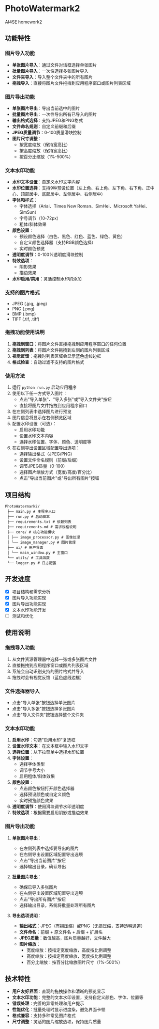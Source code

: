 # PhotoWatermark2
AI4SE homework2

## 功能特性

### 图片导入功能
- **单张图片导入**：通过文件对话框选择单张图片
- **批量图片导入**：一次性选择多张图片导入
- **文件夹导入**：导入整个文件夹中的所有图片
- **拖拽导入**：直接将图片文件拖拽到应用程序窗口或图片列表区域

### 图片导出功能
- **单张图片导出**：导出当前选中的图片
- **批量图片导出**：一次性导出所有已导入的图片
- **输出格式选择**：支持JPEG和PNG格式
- **文件命名规则**：自定义前缀和后缀
- **JPEG质量调节**：0-100质量滑块控制
- **图片尺寸调整**：
  - 按宽度缩放（保持宽高比）
  - 按高度缩放（保持宽高比）
  - 按百分比缩放（1%-500%）

### 文本水印功能
- **水印文本设置**：自定义水印文字内容
- **水印位置选择**：支持9种预设位置（左上角、右上角、左下角、右下角、正中心、顶部居中、底部居中、左侧居中、右侧居中）
- **字体和样式**：
  - 字体选择（Arial、Times New Roman、SimHei、Microsoft YaHei、SimSun）
  - 字号调节（10-72px）
  - 粗体/斜体效果
- **颜色设置**：
  - 预设颜色选择（白色、黑色、红色、蓝色、绿色、黄色）
  - 自定义颜色选择器（支持RGB颜色选择）
  - 实时颜色预览
- **透明度调节**：0-100%透明度滑块控制
- **特效选项**：
  - 阴影效果
  - 描边效果
- **水印启用/禁用**：灵活控制水印的添加

### 支持的图片格式
- JPEG (.jpg, .jpeg)
- PNG (.png)
- BMP (.bmp)
- TIFF (.tif, .tiff)

### 拖拽功能使用说明
1. **拖拽到窗口**：将图片文件直接拖拽到应用程序窗口的任何位置
2. **拖拽到列表**：将图片文件拖拽到左侧的图片列表区域
3. **视觉反馈**：拖拽时列表区域会显示蓝色虚线边框
4. **格式检查**：自动过滤不支持的图片格式

### 使用方法
1. 运行 `python run.py` 启动应用程序
2. 使用以下任一方式导入图片：
   - 点击"导入单张"、"导入多张"或"导入文件夹"按钮
   - 直接将图片文件拖拽到应用程序窗口
3. 在左侧列表中选择图片进行预览
4. 图片信息将显示在右侧预览区域
5. 配置水印设置（可选）：
   - 启用水印功能
   - 设置水印文本内容
   - 选择水印位置、字体、颜色、透明度等
6. 在右侧导出设置区域配置导出选项：
   - 选择输出格式（JPEG/PNG）
   - 设置文件命名规则（前缀/后缀）
   - 调节JPEG质量（0-100）
   - 选择图片缩放方式（宽度/高度/百分比）
   - 点击"导出当前图片"或"导出所有图片"按钮

## 项目结构

```
PhotoWatermark2/
 ├── main.py # 主程序入口
 ├── run.py # 启动脚本
 ├── requirements.txt # 依赖列表
 ├── requirements.md # 需求规格说明
 ├── core/ # 核心功能模块 
 │ ├── image_processor.py # 图像处理 
 │ └── image_manager.py # 图片管理 
 ├── ui/ # 用户界面 
 │ └── main_window.py # 主窗口 
 └── utils/ # 工具函数 
 └── logger.py # 日志配置
```

## 开发进度
- [x] 项目结构和需求分析
- [x] 图片导入功能实现
- [x] 图片导出功能实现
- [x] 文本水印功能开发
- [ ] 测试和优化

## 使用说明

### 拖拽导入功能
1. 从文件资源管理器中选择一张或多张图片文件
2. 直接拖拽到应用程序窗口或图片列表区域
3. 系统会自动识别支持的图片格式并导入
4. 拖拽时会有视觉反馈（蓝色虚线边框）

### 文件选择器导入
- 点击"导入单张"按钮选择单张图片
- 点击"导入多张"按钮选择多张图片
- 点击"导入文件夹"按钮选择整个文件夹

### 文本水印功能
1. **启用水印**：勾选"启用水印"复选框
2. **设置水印文本**：在文本框中输入水印文字
3. **选择位置**：从下拉菜单中选择水印位置
4. **字体设置**：
   - 选择字体类型
   - 调节字号大小
   - 启用粗体/斜体效果
5. **颜色设置**：
   - 点击颜色按钮打开颜色选择器
   - 选择预设颜色或自定义颜色
   - 实时预览颜色效果
6. **透明度调节**：使用滑块调节水印透明度
7. **特效选项**：根据需要启用阴影或描边效果

### 图片导出功能
1. **单张图片导出**：
   - 在左侧列表中选择要导出的图片
   - 在右侧导出设置区域配置导出选项
   - 点击"导出当前图片"按钮
   - 选择输出目录，确认导出

2. **批量图片导出**：
   - 确保已导入多张图片
   - 在右侧导出设置区域配置导出选项
   - 点击"导出所有图片"按钮
   - 选择输出目录，系统将批量处理所有图片

3. **导出选项说明**：
   - **输出格式**：JPEG（有损压缩）或PNG（无损压缩，支持透明通道）
   - **文件命名**：前缀 + 原文件名 + 后缀 + 扩展名
   - **JPEG质量**：数值越高，图片质量越好，文件越大
   - **图片缩放**：
     - 宽度缩放：按指定宽度缩放，高度按比例调整
     - 高度缩放：按指定高度缩放，宽度按比例调整
     - 百分比缩放：按百分比缩放图片尺寸（1%-500%）

## 技术特性
- **用户友好界面**：直观的拖拽操作和清晰的预览显示
- **文本水印功能**：完整的文本水印设置，支持自定义颜色、字体、位置等
- **错误处理**：完善的异常处理和用户提示
- **性能优化**：批量处理时显示进度条，避免界面卡顿
- **格式兼容**：支持多种常见图片格式
- **尺寸调整**：灵活的图片缩放选项，保持图片质量